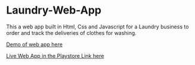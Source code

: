 # Laundry-Web-App
This a web app built in Html, Css and Javascript for a Laundry business to order and track the deliveries of clothes for washing.

[Demo of web app here](https://laundry-walaa.web.app)

[Live Web App in the Playstore Link here](https://play.google.com/store/apps/details?id=com.laundry.laundrywalaa)
